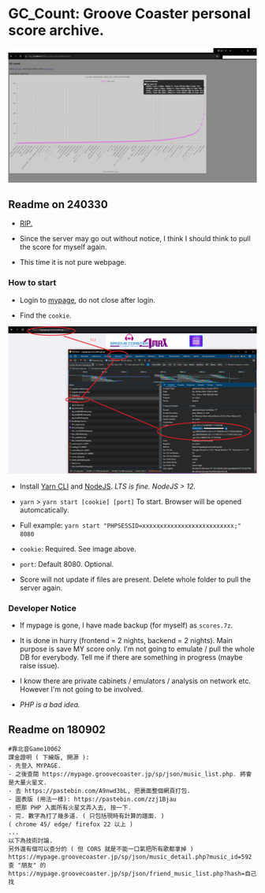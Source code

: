 ﻿# GC_Count: Groove Coaster personal score archive. #

![preview.png](./public/img/preview.png) 

## Readme on 240330 ##

- [RIP.](https://groovecoaster.jp/news/18547.html)

- Since the server may go out without notice, I think I should think to pull the score for myself again.

- This time it is not pure webpage.

### How to start ###

- Login to [mypage](https://mypage.groovecoaster.jp/), do not close after login.

- Find the `cookie`.

![pull_score.png](public/img/pull_score.png)

- Install [Yarn CLI](https://classic.yarnpkg.com/lang/en/docs/cli/) and [NodeJS](https://nodejs.org/en). *LTS is fine. NodeJS > 12.*

- `yarn` > `yarn start [cookie] [port]` To start. Browser will be opened automcatically.

- Full example: `yarn start "PHPSESSID=xxxxxxxxxxxxxxxxxxxxxxxxxx;" 8080`

- `cookie`: Required. See image above.

- `port`: Default 8080. Optional.

- Score will not update if files are present. Delete whole folder to pull the server again.

### Developer Notice ###

- If mypage is gone, I have made backup (for myself) as `scores.7z`.

- It is done in hurry (frontend = 2 nights, backend = 2 nights). Main purpose is save MY score only. I'm not going to emulate / pull the whole DB for everybody. Tell me if there are something in progress (maybe raise issue). 

- I know there are private cabinets / emulators / analysis on network etc. However I'm not going to be involved.

- *PHP is a bad idea.* 

## Readme on 180902 ##

```
#靠北音Game10062 
課金證明 ( 下線版, 開源 ):
- 先登入 MYPAGE.  
- 之後查閱 https://mypage.groovecoaster.jp/sp/json/music_list.php. 將會是大量火星文.
- 去 https://pastebin.com/A9nwd3bL, 把裹面整個網頁打包.
- 圖表版 (用法一樣): https://pastebin.com/zzj1Bjau
- 把那 PHP 入面所有火星文弄入去, 按一下. 
- 完. 數字為打了幾多道. ( 只包括現時有計算的譜面. )
( chrome 45/ edge/ firefox 22 以上 )
...
以下為技術討論. 
另外還有個可以查分的 ( 但 CORS 就是不能一口氣把所有歌都拿掉 ) 
https://mypage.groovecoaster.jp/sp/json/music_detail.php?music_id=592
查 "朋友" 的
https://mypage.groovecoaster.jp/sp/json/friend_music_list.php?hash=自己找
```